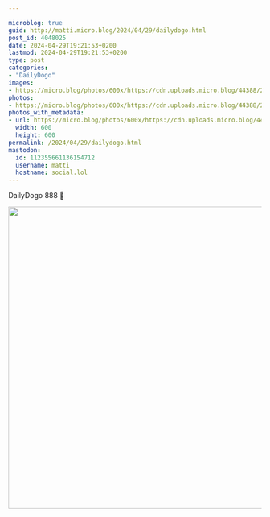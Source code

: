 ```yaml
---

microblog: true
guid: http://matti.micro.blog/2024/04/29/dailydogo.html
post_id: 4048025
date: 2024-04-29T19:21:53+0200
lastmod: 2024-04-29T19:21:53+0200
type: post
categories:
- "DailyDogo"
images:
- https://micro.blog/photos/600x/https://cdn.uploads.micro.blog/44388/2024/5187aed5cdf0431989a3dc2bf19dca5d.jpg
photos:
- https://micro.blog/photos/600x/https://cdn.uploads.micro.blog/44388/2024/5187aed5cdf0431989a3dc2bf19dca5d.jpg
photos_with_metadata:
- url: https://micro.blog/photos/600x/https://cdn.uploads.micro.blog/44388/2024/5187aed5cdf0431989a3dc2bf19dca5d.jpg
  width: 600
  height: 600
permalink: /2024/04/29/dailydogo.html
mastodon:
  id: 112355661136154712
  username: matti
  hostname: social.lol
---
```

DailyDogo 888 🐶

<img src="/media/uploads/2024/5187aed5cdf0431989a3dc2bf19dca5d.jpg" width="600" height="600" alt="" />
